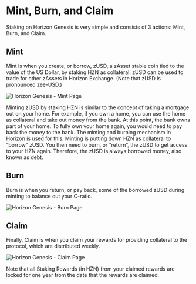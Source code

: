 # Mint, Burn, and Claim

Staking on Horizon Genesis is very simple and consists of 3 actions: Mint, Burn, and Claim.

## Mint

Mint is when you create, or borrow, zUSD, a zAsset stable coin tied to the value of the US Dollar, by staking HZN as collateral. zUSD can be used to trade for other zAssets in Horizon Exchange. (Note that zUSD is pronounced zee-USD.)

![Horizon Genesis - Mint Page](../../.gitbook/assets/HorizonGenesis\_2\_Mint.png)

Minting zUSD by staking HZN is similar to the concept of taking a mortgage out on your home. For example, if you own a home, you can use the home as collateral and take out money from the bank. At this point, the bank owns part of your home. To fully own your home again, you would need to pay back the money to the bank. The minting and burning mechanism in Horizon is used for this. Minting is putting down HZN as collateral to “borrow” zUSD. You then need to burn, or “return”, the zUSD to get access to your HZN again. Therefore, the zUSD is always borrowed money, also known as debt.

## Burn

Burn is when you return, or pay back, some of the borrowed zUSD during minting to balance out your C-ratio.

![Horizon Genesis - Burn Page](../../.gitbook/assets/HorizonGenesis\_3\_Burn.png)

## Claim

Finally, Claim is when you claim your rewards for providing collateral to the protocol, which are distributed weekly.

![Horizon Genesis - Claim Page](../../.gitbook/assets/HorizonGenesis\_4\_Claim.png)

Note that all Staking Rewards (in HZN) from your claimed rewards are locked for one year from the date that the rewards are claimed.
